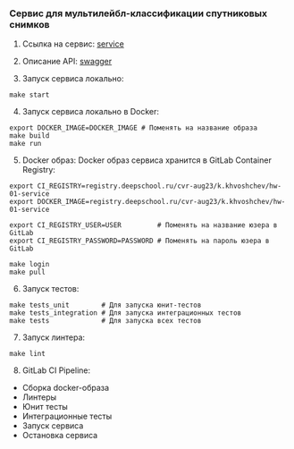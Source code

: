 ### Сервис для мультилейбл-классификации спутниковых снимков

1. Ссылка на сервис: [service](http://91.206.15.25:2099)

2. Описание API: [swagger](http://91.206.15.25:2099/docs)

3. Запуск сервиса локально:
```
make start
```

4. Запуск сервиса локально в Docker:
```
export DOCKER_IMAGE=DOCKER_IMAGE # Поменять на название образа
make build
make run
```

5. Docker образ:
Docker образ сервиса хранится в GitLab Container Registry: 
```
export CI_REGISTRY=registry.deepschool.ru/cvr-aug23/k.khvoshchev/hw-01-service
export DOCKER_IMAGE=registry.deepschool.ru/cvr-aug23/k.khvoshchev/hw-01-service

export CI_REGISTRY_USER=USER         # Поменять на название юзера в GitLab
export CI_REGISTRY_PASSWORD=PASSWORD # Поменять на пароль юзера в GitLab

make login
make pull
```

6. Запуск тестов:
```
make tests_unit        # Для запуска юнит-тестов
make tests_integration # Для запуска интеграционных тестов
make tests             # Для запуска всех тестов
```

7. Запуск линтера:
```
make lint
```

8. GitLab CI Pipeline:

* Сборка docker-образа
* Линтеры
* Юнит тесты
* Интеграционные тесты
* Запуск сервиса
* Остановка сервиса